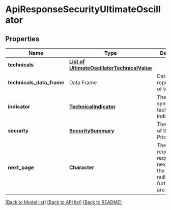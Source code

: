 # ApiResponseSecurityUltimateOscillator

[//]: # (CLASS:IntrinioSDK::ApiResponseSecurityUltimateOscillator)

[//]: # (KIND:object)

## Properties

[//]: # (START_DEFINITION)

Name | Type | Description
------------ | ------------- | -------------
**technicals** | [**List of UltimateOscillatorTechnicalValue**](UltimateOscillatorTechnicalValue.md) |  &nbsp;
**technicals_data_frame** | Data Frame | Data frame representation of technicals
**indicator** | [**TechnicalIndicator**](TechnicalIndicator.md) | The name and symbol of the technical indicator &nbsp;
**security** | [**SecuritySummary**](SecuritySummary.md) | The Security of the Stock Price &nbsp;
**next_page** | **Character** | The token required to request the next page of the data. If null, no further results are available. &nbsp;

[//]: # (END_DEFINITION)


[//]: # (CONTAINED_CLASS:IntrinioSDK::UltimateOscillatorTechnicalValue)


[//]: # (CONTAINED_CLASS:IntrinioSDK::TechnicalIndicator)


[//]: # (CONTAINED_CLASS:IntrinioSDK::SecuritySummary)


[[Back to Model list]](../README.md#documentation-for-models) [[Back to API list]](../README.md#documentation-for-api-endpoints) [[Back to README]](../README.md)


